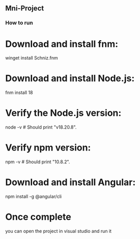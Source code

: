 ## Mni-Project

### How to run

# Download and install fnm:
winget install Schniz.fnm

# Download and install Node.js:
fnm install 18

# Verify the Node.js version:
node -v # Should print "v18.20.8".

# Verify npm version:
npm -v # Should print "10.8.2".

# Download and install Angular:
npm install -g @angular/cli

# Once complete 
you can open the project in visual studio and run it
